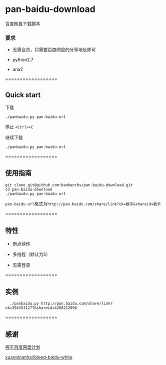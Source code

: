 pan-baidu-download
==================

百度网盘下载脚本

### 要求

- 无需会员，只需要百度网盘的分享地址即可

- python2.7

- aria2

==================

## Quick start

下载

    ./panbaidu.py pan-baidu-url

停止 `<Ctrl>+C`

继续下载

    ./panbaidu.py pan-baidu-url

==================

## 使用指南

    git clone git@github.com:banbanchs/pan-baidu-download.git
    cd pan-baidu-download
    ./panbaidu.py pan-baidu-url

`pan-baidu-url`格式为`http://pan.baidu.com/share/link?uk=数字&shareid=数字`

==================

## 特性

- 断点续传

- 多线程（默认为5）

- 无需登录

==================

## 实例

      ./panbaidu.py http://pan.baidu.com/share/link?uk=3943531277&shareid=4288212096
      
==================

## 感谢

[榨干百度网盘计划](http://daimajia.duapp.com/)

[xuanqinanhai/bleed-baidu-white](https://github.com/xuanqinanhai/bleed-baidu-white)
